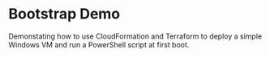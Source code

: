 # Bootstrap Demo

Demonstating how to use CloudFormation and Terraform to deploy a simple Windows VM and run a PowerShell script at first boot.
